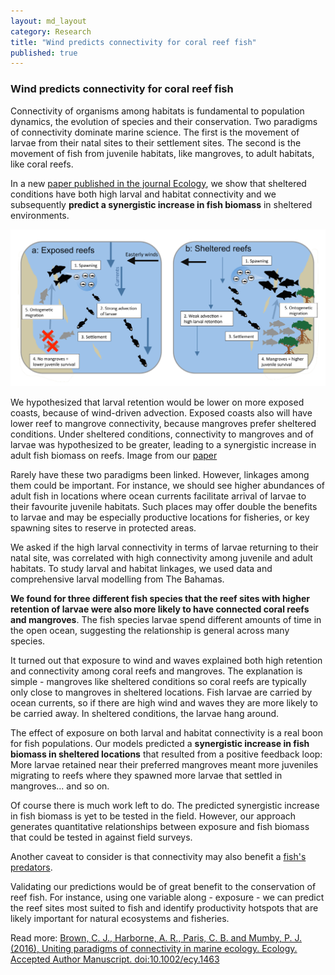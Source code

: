 ```yaml
---
layout: md_layout
category: Research
title: "Wind predicts connectivity for coral reef fish"
published: true  
---
```


### Wind predicts connectivity for coral reef fish

Connectivity of organisms among habitats is fundamental to population dynamics, the evolution of species and their conservation. Two paradigms of connectivity dominate marine science. The first is the movement of larvae from their natal sites to their settlement sites. The second is the movement of fish from juvenile habitats, like mangroves, to adult habitats, like coral reefs.  

In a new [paper published in the journal Ecology](http://onlinelibrary.wiley.com/doi/10.1002/ecy.1463/full), we show that sheltered conditions have both high larval and habitat connectivity and we subsequently **predict a synergistic increase in fish biomass** in sheltered environments.   

<div class = "image_caption_wide">
<img src ="/Images/wind-connectivity.png" alt="Image" class="image_float_wide"/>
<p>
We hypothesized that larval retention would be lower on more exposed coasts, because of wind-driven advection. Exposed coasts also will have lower reef to mangrove connectivity, because mangroves prefer sheltered conditions. Under sheltered conditions, connectivity to mangroves and of larvae was hypothesized to be greater, leading to a synergistic increase in adult fish biomass on reefs. Image from our <a href ="http://onlinelibrary.wiley.com/doi/10.1002/ecy.1463/full">paper</a>
</p>
</div>

Rarely have these two paradigms been linked. However, linkages among them could be important. For instance, we should see higher abundances of adult fish in locations where ocean currents facilitate arrival of larvae to their favourite juvenile habitats. Such places may offer double the benefits to larvae and may be especially productive locations for fisheries, or key spawning sites to reserve in protected areas.   

We asked if the high larval connectivity in terms of larvae returning to their natal site, was correlated with high connectivity among juvenile and adult habitats. To study larval and habitat linkages, we used data and comprehensive larval modelling from The Bahamas.

**We found for three different fish species that the reef sites with higher retention of larvae were also more likely to have connected coral reefs and mangroves**. The fish species larvae spend different amounts of time in the open ocean, suggesting the relationship is general across many species.  

It turned out that exposure to wind and waves explained both high retention and connectivity among coral reefs and mangroves. The explanation is simple - mangroves like sheltered conditions so coral reefs are typically only close to mangroves in sheltered locations. Fish larvae are carried by ocean currents, so if there are high wind and waves they are more likely to be carried away. In sheltered conditions, the larvae hang around.  

The effect of exposure on both larval and habitat connectivity is a real boon for fish populations. Our models predicted a **synergistic increase in fish biomass in sheltered locations** that resulted from a positive feedback loop: More larvae retained near their preferred mangroves meant more juveniles migrating to reefs where they spawned more larvae that settled in mangroves... and so on.  

Of course there is much work left to do. The predicted synergistic increase in fish biomass is yet to be tested in the field. However, our approach generates quantitative relationships between exposure and fish biomass that could be tested in against field surveys.  

Another caveat to consider is that connectivity may also benefit a [fish's predators](http://onlinelibrary.wiley.com/doi/10.1111/oik.02602/abstract;jsessionid=8B81D60F7D3E5957CC61329505EF5289.f02t03?userIsAuthenticated=false&deniedAccessCustomisedMessage=).  

Validating our predictions would be of great benefit to the conservation of reef fish. For instance, using one variable along - exposure - we can predict the reef sites most suited to fish and identify productivity hotspots that are likely important for natural ecosystems and fisheries.  

Read more: [Brown, C. J., Harborne, A. R., Paris, C. B. and Mumby, P. J. (2016), Uniting paradigms of connectivity in marine ecology. Ecology. Accepted Author Manuscript. doi:10.1002/ecy.1463](http://onlinelibrary.wiley.com/doi/10.1002/ecy.1463/full)
